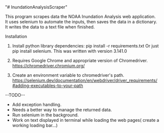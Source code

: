 "# InundationAnalysisScraper"

This program scrapes data the NOAA Inundation Analysis web application. It uses selenium to automate the inputs, then saves the data in a dictionary. It writes the data to a text file when finished.

Installation
1. Install python library dependencies: pip install -r requirements.txt
   Or just pip install selenium. This was written with version 3.141.0

2. Requires Google Chrome and appropriate version of Chromedriver.
   https://chromedriver.chromium.org/

3.  Create an environment variable to chromedriver's path.
    https://selenium.dev/documentation/en/webdriver/driver_requirements/#adding-executables-to-your-path

--TODO--
- Add exception handling.
- Needs a better way to manage the returned data.
- Run selenium in the background. 
- Work on text displayed in terminal while loading the web pages( create a working loading bar...)

